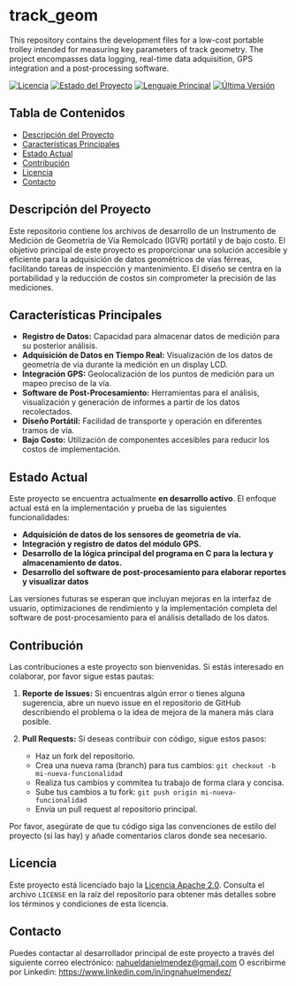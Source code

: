 # track_geom
This repository contains the development files for a low-cost portable trolley intended for measuring key parameters of track geometry. The project encompasses data logging, real-time data adquisition, GPS integration and a post-processing software.

[![Licencia](https://img.shields.io/badge/License-Apache%202.0-blue.svg)](https://opensource.org/licenses/Apache-2.0)
[![Estado del Proyecto](https://img.shields.io/badge/Estado-En%20Desarrollo-yellow)](https://github.com/NahuelDMendez/carrito_cenadif/tree/main)
[![Lenguaje Principal](https://img.shields.io/badge/Lenguaje-C-Python-blue)](https://www.python.org/)
[![Última Versión](https://img.shields.io/badge/Release-v0.1.0-blue)](https://github.com/NahuelDMendez/carrito_cenadif/releases/tag/v0.1.0)

## Tabla de Contenidos
- [Descripción del Proyecto](#descripción-del-proyecto)
- [Características Principales](#características-principales)
- [Estado Actual](#estado-actual)
- [Contribución](#contribución)
- [Licencia](#licencia)
- [Contacto](#contacto)

## Descripción del Proyecto
Este repositorio contiene los archivos de desarrollo de un Instrumento de Medición de Geometría de Vía Remolcado (IGVR) portátil y de bajo costo. El objetivo principal de este proyecto es proporcionar una solución accesible y eficiente para la adquisición de datos geométricos de vías férreas, facilitando tareas de inspección y mantenimiento. El diseño se centra en la portabilidad y la reducción de costos sin comprometer la precisión de las mediciones.

## Características Principales
- **Registro de Datos:** Capacidad para almacenar datos de medición para su posterior análisis.
- **Adquisición de Datos en Tiempo Real:** Visualización de los datos de geometría de vía durante la medición en un display LCD.
- **Integración GPS:** Geolocalización de los puntos de medición para un mapeo preciso de la vía.
- **Software de Post-Procesamiento:** Herramientas para el análisis, visualización y generación de informes a partir de los datos recolectados.
- **Diseño Portátil:** Facilidad de transporte y operación en diferentes tramos de vía.
- **Bajo Costo:** Utilización de componentes accesibles para reducir los costos de implementación.

## Estado Actual

Este proyecto se encuentra actualmente **en desarrollo activo**. El enfoque actual está en la implementación y prueba de las siguientes funcionalidades:

* **Adquisición de datos de los sensores de geometría de vía.**
* **Integración y registro de datos del módulo GPS.**
* **Desarrollo de la lógica principal del programa en C para la lectura y almacenamiento de datos.**
* **Desarrollo del software de post-procesamiento para elaborar reportes y visualizar datos**

Las versiones futuras se esperan que incluyan mejoras en la interfaz de usuario, optimizaciones de rendimiento y la implementación completa del software de post-procesamiento para el análisis detallado de los datos.

## Contribución

Las contribuciones a este proyecto son bienvenidas. Si estás interesado en colaborar, por favor sigue estas pautas:

1.  **Reporte de Issues:** Si encuentras algún error o tienes alguna sugerencia, abre un nuevo issue en el repositorio de GitHub describiendo el problema o la idea de mejora de la manera más clara posible.

2.  **Pull Requests:** Si deseas contribuir con código, sigue estos pasos:
    * Haz un fork del repositorio.
    * Crea una nueva rama (branch) para tus cambios: `git checkout -b mi-nueva-funcionalidad`
    * Realiza tus cambios y commitea tu trabajo de forma clara y concisa.
    * Sube tus cambios a tu fork: `git push origin mi-nueva-funcionalidad`
    * Envía un pull request al repositorio principal.

Por favor, asegúrate de que tu código siga las convenciones de estilo del proyecto (si las hay) y añade comentarios claros donde sea necesario.

## Licencia

Este proyecto está licenciado bajo la [Licencia Apache 2.0](https://opensource.org/licenses/Apache-2.0). Consulta el archivo `LICENSE` en la raíz del repositorio para obtener más detalles sobre los términos y condiciones de esta licencia.

## Contacto

Puedes contactar al desarrollador principal de este proyecto a través del siguiente correo electrónico: nahueldanielmendez@gmail.com 
O escribirme por Linkedin: https://www.linkedin.com/in/ingnahuelmendez/
